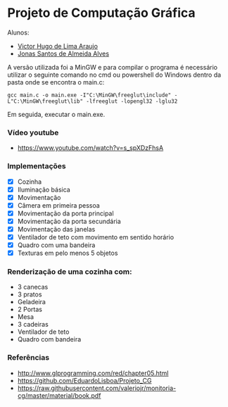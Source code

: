 # Projeto de Computação Gráfica

Alunos:
* [Victor Hugo de Lima Araujo](https://github.com/ratodapexte)
* [Jonas Santos de Almeida Alves](https://github.com/joninhasmcz)

A versão utilizada foi a MinGW e para compilar o programa é necessário utilizar o seguinte comando no cmd ou powershell do Windows dentro da pasta onde se encontra o main.c:
~~~
gcc main.c -o main.exe -I"C:\MinGW\freeglut\include" -L"C:\MinGW\freeglut\lib" -lfreeglut -lopengl32 -lglu32
~~~
Em seguida, executar o main.exe.

### Vídeo youtube
- <https://www.youtube.com/watch?v=s_spXDzFhsA>

### Implementações
- [X] Cozinha
- [X] Iluminação básica
- [X] Movimentação
- [X] Câmera em primeira pessoa
- [X] Movimentação da porta principal
- [X] Movimentação da porta secundária
- [X] Movimentação das janelas
- [X] Ventilador de teto com movimento em sentido horário
- [X] Quadro com uma bandeira
- [X] Texturas em pelo menos 5 objetos

### Renderização de uma cozinha com:
* 3 canecas
* 3 pratos
* Geladeira
* 2 Portas
* Mesa
* 3 cadeiras
* Ventilador de teto
* Quadro com bandeira


### Referências

* <http://www.glprogramming.com/red/chapter05.html>
* <https://github.com/EduardoLisboa/Projeto_CG>
* <https://raw.githubusercontent.com/valeriojr/monitoria-cg/master/material/book.pdf>
